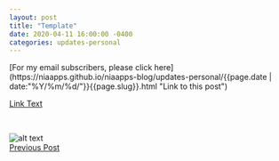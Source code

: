 ```yaml
---
layout: post
title: "Template"
date: 2020-04-11 16:00:00 -0400
categories: updates-personal
---
```

<!-- Need to copy/paste to each post: Don't forget to change updates-personal or updates-coding-->
<div class="feed" markdown="1">
 [For my email subscribers, please click here](https://niaapps.github.io/niaapps-blog/updates-personal/{{page.date | date:"%Y/%m/%d/"}}{{page.slug}}.html "Link to this post")
</div>


<!-- Link example (opens new tab) -->
<a href="" target="blank" title="">Link Text</a>

<!-- Indent -->
&nbsp;&nbsp;&nbsp; 

<!-- ex img w/ directory to root and discourage download pop up -->
<div class="thumbnail">
  <img id="img-id" src="/../../images/img-title.jpg" alt="alt text" onContextMenu="alert('Please don\'t download this photo!');return false;">
  </a>
</div>

<!-- Buttons for Blog post update prev with last post regularly-->
<div class="button-post">
    <a href="https://niaapps.github.io/niaapps-blog/updates-personal/2020/05/31/Black-Lives-Matter.html" class="post-button" id="button-nxt">Previous Post</a>

  </div>

